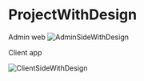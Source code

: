 # ProjectWithDesign

Admin web
![AdminSideWithDesign](https://user-images.githubusercontent.com/44566371/67808688-ce560a00-fa9f-11e9-9779-ff10fce0c0ec.gif)

Client app

![ClientSideWithDesign](https://user-images.githubusercontent.com/44566371/67812054-cf3e6a00-faa6-11e9-9c94-4df58e15d86f.gif)
